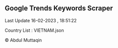 

## Google Trends Keywords Scraper 
 
Last Update 16-02-2023 , 18:51:22

Country List :
VIETNAM.json



© Abdul Muttaqin 
